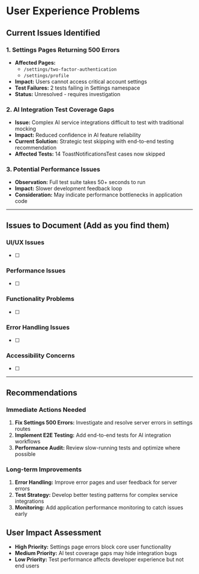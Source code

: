 # User Experience Problems

## Current Issues Identified

### 1. Settings Pages Returning 500 Errors
- **Affected Pages:**
  - `/settings/two-factor-authentication`
  - `/settings/profile`
- **Impact:** Users cannot access critical account settings
- **Test Failures:** 2 tests failing in Settings namespace
- **Status:** Unresolved - requires investigation

### 2. AI Integration Test Coverage Gaps
- **Issue:** Complex AI service integrations difficult to test with traditional mocking
- **Impact:** Reduced confidence in AI feature reliability
- **Current Solution:** Strategic test skipping with end-to-end testing recommendation
- **Affected Tests:** 14 ToastNotificationsTest cases now skipped

### 3. Potential Performance Issues
- **Observation:** Full test suite takes 50+ seconds to run
- **Impact:** Slower development feedback loop
- **Consideration:** May indicate performance bottlenecks in application code

---

## Issues to Document (Add as you find them)

### UI/UX Issues
- [ ] 

### Performance Issues
- [ ] 

### Functionality Problems
- [ ] 

### Error Handling Issues
- [ ] 

### Accessibility Concerns
- [ ] 

---

## Recommendations

### Immediate Actions Needed
1. **Fix Settings 500 Errors:** Investigate and resolve server errors in settings routes
2. **Implement E2E Testing:** Add end-to-end tests for AI integration workflows
3. **Performance Audit:** Review slow-running tests and optimize where possible

### Long-term Improvements
1. **Error Handling:** Improve error pages and user feedback for server errors
2. **Test Strategy:** Develop better testing patterns for complex service integrations
3. **Monitoring:** Add application performance monitoring to catch issues early

## User Impact Assessment
- **High Priority:** Settings page errors block core user functionality
- **Medium Priority:** AI test coverage gaps may hide integration bugs
- **Low Priority:** Test performance affects developer experience but not end users